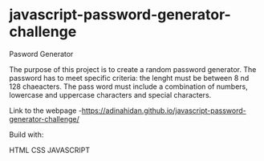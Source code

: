 # javascript-password-generator-challenge

Pasword Generator

The purpose of this project is to create a random password generator. The password has to meet specific criteria:
the lenght must be between 8 nd 128 chaeacters. The pass word must include a combination of numbers, lowercase and uppercase characters and special characters.



Link to the webpage -https://adinahidan.github.io/javascript-password-generator-challenge/

Build with:

HTML
CSS
JAVASCRIPT